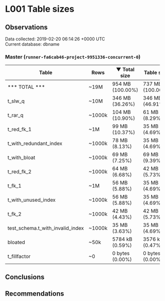 # L001 Table sizes #

## Observations ##
Data collected: 2019-02-20 06:14:26 +0000 UTC  
Current database: dbname  


### Master (`runner-fa6cab46-project-9951336-concurrent-0`) ###
Table | Rows | &#9660;&nbsp;Total size | Table size | Index(es) Size | TOAST Size
------|------|------------|------------|----------------|------------
*** TOTAL *** | ~19M | 954 MB (100.00%) | 737 MB (100.00%) | 217 MB (100.00%) | 56 kB (100.00%)
t_slw_q | ~10M | 346 MB (36.26%) | 346 MB (46.91%) | 0 bytes (0.00%) | <no value>
t_rar_q | ~1000k | 104 MB (10.90%) | 61 MB (8.29%) | 43 MB (19.79%) | <no value>
t_red_fk_1 | ~1M | 99 MB (10.37%) | 35 MB (4.69%) | 64 MB (29.71%) | <no value>
t_with_redundant_index | ~1000k | 78 MB (8.13%) | 35 MB (4.69%) | 43 MB (19.80%) | <no value>
t_with_bloat | ~1000k | 69 MB (7.25%) | 69 MB (9.39%) | 0 bytes (0.00%) | <no value>
t_red_fk_2 | ~1000k | 64 MB (6.68%) | 42 MB (5.73%) | 21 MB (9.90%) | <no value>
t_fk_1 | ~1M | 56 MB (5.88%) | 35 MB (4.69%) | 21 MB (9.90%) | <no value>
t_with_unused_index | ~1000k | 56 MB (5.88%) | 35 MB (4.69%) | 21 MB (9.90%) | <no value>
t_fk_2 | ~1000k | 42 MB (4.43%) | 42 MB (5.73%) | 0 bytes (0.00%) | <no value>
test_schema.t_with_invalid_index | ~1000k | 35 MB (3.63%) | 35 MB (4.69%) | 0 bytes (0.00%) | <no value>
bloated | ~50k | 5784 kB (0.59%) | 3576 kB (0.47%) | 2208 kB (1.00%) | <no value>
t_fillfactor | ~0 | 0 bytes (0.00%) | 0 bytes (0.00%) | 0 bytes (0.00%) | <no value>


## Conclusions ##


## Recommendations ##

